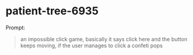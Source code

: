 # patient-tree-6935

Prompt:
> an impossible click game, basically it says click here and the button keeps moving, if the user manages to click a confeti pops